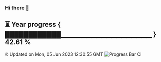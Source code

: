 ### Hi there 👋
⏳ Year progress { ████████████▁▁▁▁▁▁▁▁▁▁▁▁▁▁▁▁▁▁ } 42.61 %
---
⏰ Updated on Mon, 05 Jun 2023 12:30:55 GMT
![Progress Bar CI](https://github.com/liununu/liununu/workflows/Progress%20Bar%20CI/badge.svg)

